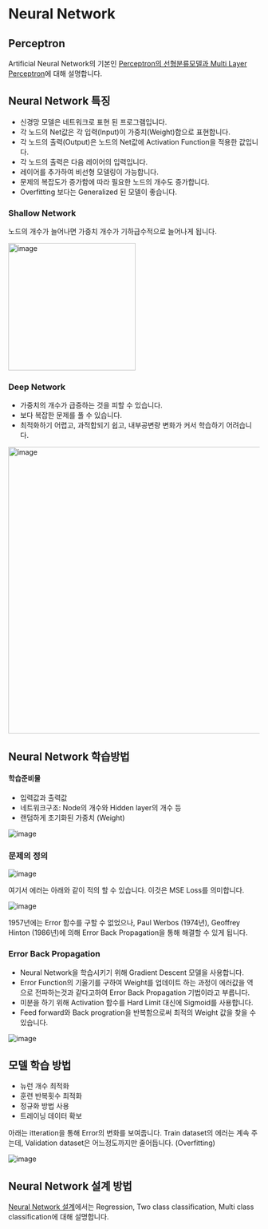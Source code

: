 # Neural Network

## Perceptron

Artificial Neural Network의 기본인 [Perceptron의 선형분류모델과 Multi Layer Perceptron](https://github.com/kyopark2014/ML-Algorithms/blob/main/perceptron.md)에 대해 설명합니다. 

## Neural Network 특징 

- 신경망 모델은 네트워크로 표현 된 프로그램입니다.
- 각 노드의 Net값은 각 입력(Input)이 가중치(Weight)합으로 표현합니다.
- 각 노드의 출력(Output)은 노드의 Net값에 Activation Function을 적용한 값입니다.
- 각 노드의 출력은 다음 레이어의 입력입니다.
- 레이어를 추가하여 비선형 모델링이 가능합니다.
- 문제의 복잡도가 증가함에 따라 필요한 노드의 개수도 증가합니다.
- Overfitting 보다는 Generalized 된 모델이 좋습니다. 

### Shallow Network

노드의 개수가 늘어나면 가중치 개수가 기하급수적으로 늘어나게 됩니다. 

<img width="255" alt="image" src="https://user-images.githubusercontent.com/52392004/187060127-33725f3a-40d1-4842-b36c-913a0e67430e.png">

### Deep Network

- 가중치의 개수가 급증하는 것을 피할 수 있습니다.
- 보다 복잡한 문제를 풀 수 있습니다.
- 최적화하기 어렵고, 과적합되기 쉽고, 내부공변량 변화가 커서 학습하기 어려습니다.

<img width="574" alt="image" src="https://user-images.githubusercontent.com/52392004/187060185-99e36ba2-f90d-4b51-91c8-e0f8ddcb05b8.png">



## Neural Network 학습방법 

#### 학습준비물

- 입력값과 출력값
- 네트워크구조: Node의 개수와 Hidden layer의 개수 등
- 랜덤하게 초기화된 가중치 (Weight)

![image](https://user-images.githubusercontent.com/52392004/187053154-be27fb5d-8321-4fb7-aeeb-c2805ebd6093.png)

### 문제의 정의 

![image](https://user-images.githubusercontent.com/52392004/187053314-5ce8d8cc-8569-49a7-9cc7-5a3793938eb2.png)

여기서 에러는 아래와 같이 적의 할 수 있습니다. 이것은 MSE Loss를 의미합니다. 

![image](https://user-images.githubusercontent.com/52392004/187053252-e341f296-587f-4947-8fdb-c4ea75664848.png)

1957년에는 Error 함수를 구할 수 없었으나, Paul Werbos (1974년), Geoffrey Hinton (1986년)에 의해 Error Back Propagation을 통해 해결할 수 있게 됩니다. 

### Error Back Propagation

- Neural Network을 학습시키기 위해 Gradient Descent 모델을 사용합니다.
- Error Function의 기울기를 구하여 Weight를 업데이트 하는 과정이 에러값을 역으로 전파하는것과 같다고하여 Error Back Propagation 기법이라고 부릅니다.
- 미분을 하기 위해 Activation 함수를 Hard Limit 대신에 Sigmoid를 사용합니다. 
- Feed forward와 Back progration을 반복함으로써 최적의 Weight 값을 찾을 수 있습니다. 

![image](https://user-images.githubusercontent.com/52392004/187053501-b317063c-fec9-4f63-8593-c865d521be64.png)


## 모델 학습 방법 

- 뉴런 개수 최적화
- 훈련 반복횟수 최적화
- 정규화 방법 사용
- 트레이닝 데이터 확보

아래는 itteration을 통해 Error의 변화를 보여줍니다. Train dataset의 에러는 계속 주는데, Validation dataset은 어느정도까지만 줄어듭니다. (Overfitting)

![image](https://user-images.githubusercontent.com/52392004/187053619-9ad1fe1c-a4b8-469c-b32d-0cfebb277e25.png)

## Neural Network 설계 방법

[Neural Network 설계](https://github.com/kyopark2014/ML-Algorithms/blob/main/neural-network-design.md)에서는 Regression, Two class classification, Multi class classification에 대해 설명합니다. 
